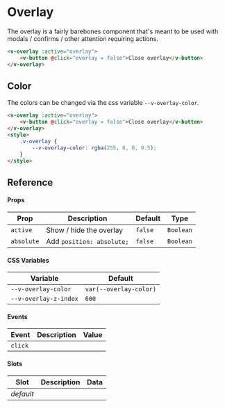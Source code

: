 # Overlay

The overlay is a fairly barebones component that's meant to be used with modals / confirms / other attention requiring
actions.

```html
<v-overlay :active="overlay">
	<v-button @click="overlay = false">Close overlay</v-button>
</v-overlay>
```

## Color

The colors can be changed via the css variable `--v-overlay-color`.

```html
<v-overlay :active="overlay">
	<v-button @click="overlay = false">Close overlay</v-button>
</v-overlay>
<style>
	.v-overlay {
		--v-overlay-color: rgba(255, 0, 0, 0.5);
	}
</style>
```

## Reference

#### Props

| Prop       | Description               | Default | Type      |
| ---------- | ------------------------- | ------- | --------- |
| `active`   | Show / hide the overlay   | `false` | `Boolean` |
| `absolute` | Add `position: absolute;` | `false` | `Boolean` |

#### CSS Variables

| Variable              | Default                |
| --------------------- | ---------------------- |
| `--v-overlay-color`   | `var(--overlay-color)` |
| `--v-overlay-z-index` | `600`                  |

#### Events

| Event   | Description | Value |
| ------- | ----------- | ----- |
| `click` |             |       |

#### Slots

| Slot      | Description | Data |
| --------- | ----------- | ---- |
| _default_ |             |      |

